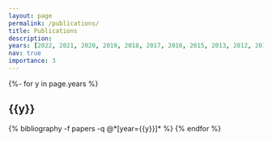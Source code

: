 ```yaml
---
layout: page
permalink: /publications/
title: Publications
description:
years: [2022, 2021, 2020, 2019, 2018, 2017, 2016, 2015, 2013, 2012, 2011, 2010, 2009, 2008, 2007, 2006, 2005, 2004, 2003]
nav: true
importance: 3
---
```

<!-- _pages/publications.md -->
<div class="publications">
  
  {%- for y in page.years %}
<h2 class="year">{{y}}</h2>
  {% bibliography -f papers -q @*[year={{y}}]* %}
{% endfor %}

</div>
  
